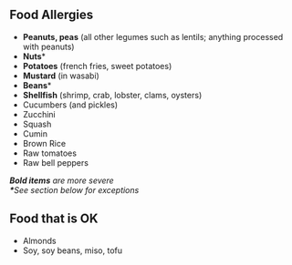 ## Food Allergies

- **Peanuts, peas** (all other legumes such as lentils; anything processed with peanuts)
- **Nuts***
- **Potatoes** (french fries, sweet potatoes)
- **Mustard** (in wasabi)
- **Beans***
- **Shellfish** (shrimp, crab, lobster, clams, oysters)
- Cucumbers (and pickles)
- Zucchini
- Squash
- Cumin
- Brown Rice
- Raw tomatoes
- Raw bell peppers

_**Bold items** are more severe_  
_**​*​**​See section below for exceptions_

## Food that is OK

- Almonds
- Soy, soy beans, miso, tofu

